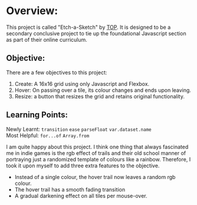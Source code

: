 # Overview:

This project is called "Etch-a-Sketch" by [TOP](https://www.theodinproject.com/lessons/foundations-etch-a-sketch). It is designed to be a secondary conclusive project to tie up the foundational Javascript section as part of their online curriculum.

## Objective:

There are a few objectives to this project:
1. Create: A 16x16 grid using only Javascript and Flexbox.
2. Hover: On passing over a tile, its colour changes and ends upon leaving.
3. Resize: a button that resizes the grid and retains original functionality.

## Learning Points:
Newly Learnt: `transition` `ease` `parseFloat` `var.dataset.name`  
Most Helpful: `for...of` `Array.from`

I am quite happy about this project. I think one thing that always fascinated me in indie games is the rgb effect of trails and their old school manner of portraying just a randomized template of colours like a rainbow. Therefore, I took it upon myself to add three extra features to the objective.

* Instead of a single colour, the hover trail now leaves a random rgb colour. 
* The hover trail has a smooth fading transition
* A gradual darkening effect on all tiles per mouse-over.


